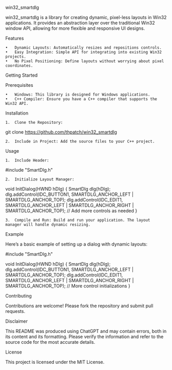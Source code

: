 win32_smartdlg

win32_smartdlg is a library for creating dynamic, pixel-less layouts in Win32 applications. It provides an abstraction layer over the traditional Win32 window API, allowing for more flexible and responsive UI designs.

Features

	•	Dynamic Layouts: Automatically resizes and repositions controls.
	•	Easy Integration: Simple API for integrating into existing Win32 projects.
	•	No Pixel Positioning: Define layouts without worrying about pixel coordinates.

Getting Started

Prerequisites

	•	Windows: This library is designed for Windows applications.
	•	C++ Compiler: Ensure you have a C++ compiler that supports the Win32 API.

Installation

	1.	Clone the Repository:

git clone https://github.com/thpatch/win32_smartdlg


	2.	Include in Project: Add the source files to your C++ project.

Usage

	1.	Include Header:

#include "SmartDlg.h"


	2.	Initialize Layout Manager:

void InitDialog(HWND hDlg) {
    SmartDlg dlg(hDlg);
    dlg.addControl(IDC_BUTTON1, SMARTDLG_ANCHOR_LEFT | SMARTDLG_ANCHOR_TOP);
    dlg.addControl(IDC_EDIT1, SMARTDLG_ANCHOR_LEFT | SMARTDLG_ANCHOR_RIGHT | SMARTDLG_ANCHOR_TOP);
    // Add more controls as needed
}


	3.	Compile and Run: Build and run your application. The layout manager will handle dynamic resizing.

Example

Here’s a basic example of setting up a dialog with dynamic layouts:

#include "SmartDlg.h"

void InitDialog(HWND hDlg) {
    SmartDlg dlg(hDlg);
    dlg.addControl(IDC_BUTTON1, SMARTDLG_ANCHOR_LEFT | SMARTDLG_ANCHOR_TOP);
    dlg.addControl(IDC_EDIT1, SMARTDLG_ANCHOR_LEFT | SMARTDLG_ANCHOR_RIGHT | SMARTDLG_ANCHOR_TOP);
    // More control initializations
}

Contributing

Contributions are welcome! Please fork the repository and submit pull requests.

Disclaimer

This README was produced using ChatGPT and may contain errors, both in its content and its formatting. Please verify the information and refer to the source code for the most accurate details.

License

This project is licensed under the MIT License.
